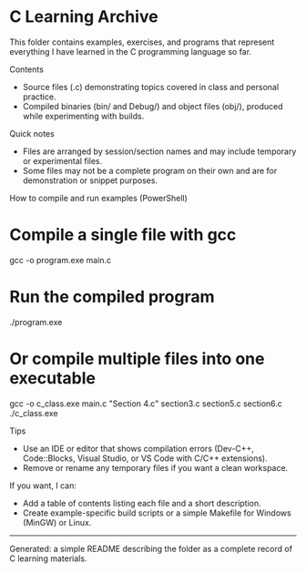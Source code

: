 # C Learning Archive

This folder contains examples, exercises, and programs that represent everything I have learned in the C programming language so far.

Contents
- Source files (.c) demonstrating topics covered in class and personal practice.
- Compiled binaries (bin/ and Debug/) and object files (obj/), produced while experimenting with builds.

Quick notes
- Files are arranged by session/section names and may include temporary or experimental files.
- Some files may not be a complete program on their own and are for demonstration or snippet purposes.

How to compile and run examples (PowerShell)

# Compile a single file with gcc
gcc -o program.exe main.c
# Run the compiled program
./program.exe

# Or compile multiple files into one executable
gcc -o c_class.exe main.c "Section 4.c" section3.c section5.c section6.c
./c_class.exe

Tips
- Use an IDE or editor that shows compilation errors (Dev-C++, Code::Blocks, Visual Studio, or VS Code with C/C++ extensions).
- Remove or rename any temporary files if you want a clean workspace.

If you want, I can:
- Add a table of contents listing each file and a short description.
- Create example-specific build scripts or a simple Makefile for Windows (MinGW) or Linux.

---
Generated: a simple README describing the folder as a complete record of C learning materials.

